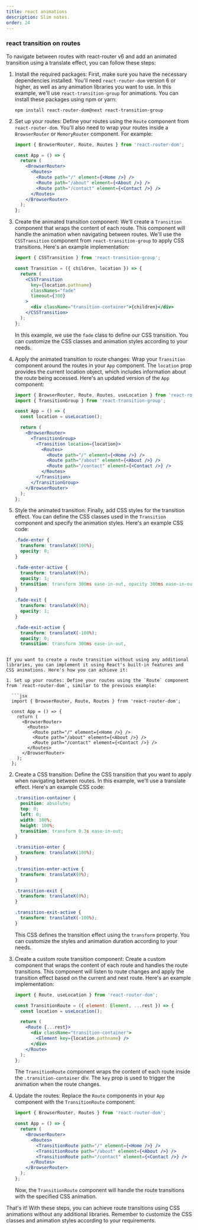 ```yaml
---
title: react animations
description: Slim notes.
order: 24
---
```


### react transition on routes

To navigate between routes with react-router v6 and add an animated transition using a translate effect, you can follow these steps:

1. Install the required packages: First, make sure you have the necessary dependencies installed. You'll need `react-router-dom` version 6 or higher, as well as any animation libraries you want to use. In this example, we'll use `react-transition-group` for animations. You can install these packages using npm or yarn:

   ```shell
   npm install react-router-dom@next react-transition-group
   ```

2. Set up your routes: Define your routes using the `Route` component from `react-router-dom`. You'll also need to wrap your routes inside a `BrowserRouter` or `MemoryRouter` component. For example:

   ```jsx
   import { BrowserRouter, Route, Routes } from 'react-router-dom';

   const App = () => {
     return (
       <BrowserRouter>
         <Routes>
           <Route path="/" element={<Home />} />
           <Route path="/about" element={<About />} />
           <Route path="/contact" element={<Contact />} />
         </Routes>
       </BrowserRouter>
     );
   };
   ```

3. Create the animated transition component: We'll create a `Transition` component that wraps the content of each route. This component will handle the animation when navigating between routes. We'll use the `CSSTransition` component from `react-transition-group` to apply CSS transitions. Here's an example implementation:

   ```jsx
   import { CSSTransition } from 'react-transition-group';

   const Transition = ({ children, location }) => {
     return (
       <CSSTransition
         key={location.pathname}
         classNames="fade"
         timeout={300}
       >
         <div className="transition-container">{children}</div>
       </CSSTransition>
     );
   };
   ```

   In this example, we use the `fade` class to define our CSS transition. You can customize the CSS classes and animation styles according to your needs.

4. Apply the animated transition to route changes: Wrap your `Transition` component around the routes in your `App` component. The `location` prop provides the current location object, which includes information about the route being accessed. Here's an updated version of the `App` component:

   ```jsx
   import { BrowserRouter, Route, Routes, useLocation } from 'react-router-dom';
   import { TransitionGroup } from 'react-transition-group';

   const App = () => {
     const location = useLocation();

     return (
       <BrowserRouter>
         <TransitionGroup>
           <Transition location={location}>
             <Routes>
               <Route path="/" element={<Home />} />
               <Route path="/about" element={<About />} />
               <Route path="/contact" element={<Contact />} />
             </Routes>
           </Transition>
         </TransitionGroup>
       </BrowserRouter>
     );
   };
   ```

5. Style the animated transition: Finally, add CSS styles for the transition effect. You can define the CSS classes used in the `Transition` component and specify the animation styles. Here's an example CSS code:

   ```css
   .fade-enter {
     transform: translateX(100%);
     opacity: 0;
   }

   .fade-enter-active {
     transform: translateX(0%);
     opacity: 1;
     transition: transform 300ms ease-in-out, opacity 300ms ease-in-out;
   }

   .fade-exit {
     transform: translateX(0%);
     opacity: 1;
   }

   .fade-exit-active {
     transform: translateX(-100%);
     opacity: 0;
     transition: transform 300ms ease-in-out,
 ```

If you want to create a route transition without using any additional libraries, you can implement it using React's built-in features and CSS animations. Here's how you can achieve it:

1. Set up your routes: Define your routes using the `Route` component from `react-router-dom`, similar to the previous example:

   ```jsx
   import { BrowserRouter, Route, Routes } from 'react-router-dom';

   const App = () => {
     return (
       <BrowserRouter>
         <Routes>
           <Route path="/" element={<Home />} />
           <Route path="/about" element={<About />} />
           <Route path="/contact" element={<Contact />} />
         </Routes>
       </BrowserRouter>
     );
   };
   ```

2. Create a CSS transition: Define the CSS transition that you want to apply when navigating between routes. In this example, we'll use a translate effect. Here's an example CSS code:

   ```css
   .transition-container {
     position: absolute;
     top: 0;
     left: 0;
     width: 100%;
     height: 100%;
     transition: transform 0.3s ease-in-out;
   }

   .transition-enter {
     transform: translateX(100%);
   }

   .transition-enter-active {
     transform: translateX(0%);
   }

   .transition-exit {
     transform: translateX(0%);
   }

   .transition-exit-active {
     transform: translateX(-100%);
   }
   ```

   This CSS defines the transition effect using the `transform` property. You can customize the styles and animation duration according to your needs.

3. Create a custom route transition component: Create a custom component that wraps the content of each route and handles the route transitions. This component will listen to route changes and apply the transition effect based on the current and next route. Here's an example implementation:

   ```jsx
   import { Route, useLocation } from 'react-router-dom';

   const TransitionRoute = ({ element: Element, ...rest }) => {
     const location = useLocation();

     return (
       <Route {...rest}>
         <div className="transition-container">
           <Element key={location.pathname} />
         </div>
       </Route>
     );
   };
   ```

   The `TransitionRoute` component wraps the content of each route inside the `.transition-container` div. The `key` prop is used to trigger the animation when the route changes.

4. Update the routes: Replace the `Route` components in your `App` component with the `TransitionRoute` component:

   ```jsx
   import { BrowserRouter, Routes } from 'react-router-dom';

   const App = () => {
     return (
       <BrowserRouter>
         <Routes>
           <TransitionRoute path="/" element={<Home />} />
           <TransitionRoute path="/about" element={<About />} />
           <TransitionRoute path="/contact" element={<Contact />} />
         </Routes>
       </BrowserRouter>
     );
   };
   ```

   Now, the `TransitionRoute` component will handle the route transitions with the specified CSS animation.

That's it! With these steps, you can achieve route transitions using CSS animations without any additional libraries. Remember to customize the CSS classes and animation styles according to your requirements.